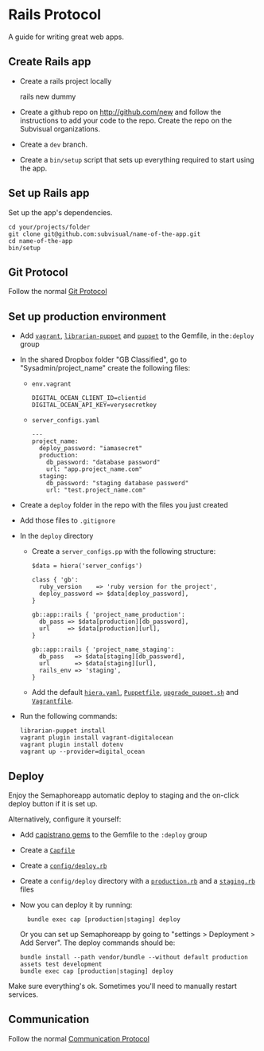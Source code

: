 Rails Protocol
==============

A guide for writing great web apps.

Create Rails app
----------------

* Create a rails project locally

    rails new dummy

* Create a github repo on http://github.com/new and follow the instructions to add
your code to the repo. Create the repo on the Subvisual organizations.

* Create a `dev` branch.

* Create a `bin/setup` script that sets up everything required to start using
the app.

Set up Rails app
----------------

Set up the app's dependencies.

    cd your/projects/folder
    git clone git@github.com:subvisual/name-of-the-app.git
    cd name-of-the-app
    bin/setup

Git Protocol
------------

Follow the normal [Git Protocol](/protocol/git)

Set up production environment
-----------------------------

* Add [`vagrant`](https://github.com/mitchellh/vagrant),
  [`librarian-puppet`](https://github.com/rodjek/librarian-puppet) and
  [`puppet`](https://github.com/puppetlabs/puppet) to the Gemfile, in
  the`:deploy` group

* In the shared Dropbox folder "GB Classified", go to "Sysadmin/project_name"
create the following files:

  * `env.vagrant`
    ```
    DIGITAL_OCEAN_CLIENT_ID=clientid
    DIGITAL_OCEAN_API_KEY=verysecretkey
    ```

  * `server_configs.yaml`
    ```
    ---
    project_name:
      deploy_password: "iamasecret"
      production:
        db_password: "database password"
        url: "app.project_name.com"
      staging:
        db_password: "staging database password"
        url: "test.project_name.com"
    ```

* Create a `deploy` folder in the repo with the files you just created

* Add those files to `.gitignore`

* In the `deploy` directory

  * Create a `server_configs.pp` with the following structure:

    ```
    $data = hiera('server_configs')

    class { 'gb':
      ruby_version    => 'ruby version for the project',
      deploy_password => $data[deploy_password],
    }

    gb::app::rails { 'project_name_production':
      db_pass => $data[production][db_password],
      url     => $data[production][url],
    }

    gb::app::rails { 'project_name_staging':
      db_pass   => $data[staging][db_password],
      url       => $data[staging][url],
      rails_env => 'staging',
    }
    ```

  * Add the default [`hiera.yaml`](/protocol/rails/samples/hiera.yaml),
    [`Puppetfile`](/protocol/rails/samples/Puppetfile),
    [`upgrade_puppet.sh`](/protocol/rails/samples/upgrade_puppet.sh) and
    [`Vagrantfile`](/protocol/rails/samples/Vagrantfile).

* Run the following commands:

    ```
    librarian-puppet install
    vagrant plugin install vagrant-digitalocean
    vagrant plugin install dotenv
    vagrant up --provider=digital_ocean
    ```

Deploy
------

Enjoy the Semaphoreapp automatic deploy to staging and the on-click deploy
button if it is set up.

Alternatively, configure it yourself:

* Add [capistrano gems](/protocol/rails/samples/capistrano) to the Gemfile to the `:deploy` group

* Create a [`Capfile`](/protocol/rails/samples/Capfile)

* Create a [`config/deploy.rb`](/protocol/rails/samples/deploy.rb)

* Create a `config/deploy` directory with a
[`production.rb`](/protocol/rails/samples/production.rb) and a
[`staging.rb`](/protocol/rails/samples/staging.rb) files

* Now you can deploy it by running:

        bundle exec cap [production|staging] deploy

  Or you can set up Semaphoreapp by going to "settings > Deployment > Add
  Server". The deploy commands should be:

      bundle install --path vendor/bundle --without default production assets test development
      bundle exec cap [production|staging] deploy

Make sure everything's ok. Sometimes you'll need to manually restart services.

Communication
-------------

Follow the normal [Communication Protocol](/protocol/communication)
